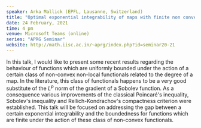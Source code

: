 ```yaml
---
speaker: Arka Mallick (EPFL, Lausanne, Switzerland)
title: "Optimal exponential integrability of maps with finite non convex energy"
date: 24 February, 2021
time: 4 pm
venue: Microsoft Teams (online)
series: "APRG Seminar"
website: http://math.iisc.ac.in/~aprg/index.php?id=seminar20-21
---
```


In this talk, I would like to present some recent results regarding the behaviour
of functions which are uniformly bounded under the action of a certain class of
non-convex non-local functionals related to the degree of a map. In the literature,
this class of functionals happens to be a very good substitute of the $L^p$ norm of
the gradient of a Sobolev function. As a consequence various improvements of the
classical Poincaré's inequality, Sobolev's inequality and Rellich-Kondrachov's
compactness criterion were established. This talk will be focused on addressing
the gap between a certain exponential integrability and the boundedness for
functions which are finite under the action of these class of non-convex
functionals.
